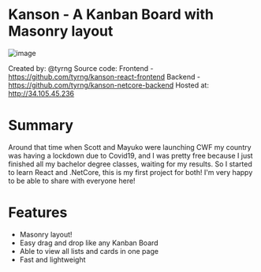 # Kanson - A Kanban Board with Masonry layout

![image](https://user-images.githubusercontent.com/25080659/83320424-fe55cd80-a279-11ea-9ae9-fc291120df55.png)

Created by: @tyrng 
Source code: 
Frontend - https://github.com/tyrng/kanson-react-frontend 
Backend - https://github.com/tyrng/kanson-netcore-backend
Hosted at: http://34.105.45.236

# Summary
Around that time when Scott and Mayuko were launching CWF my country was having a lockdown due to Covid19, and I was pretty free because I just finished all my bachelor degree classes, waiting for my results. So I started to learn React and .NetCore, this is my first project for both! I'm very happy to be able to share with everyone here!

# Features
- Masonry layout!
- Easy drag and drop like any Kanban Board
- Able to view all lists and cards in one page
- Fast and lightweight 
